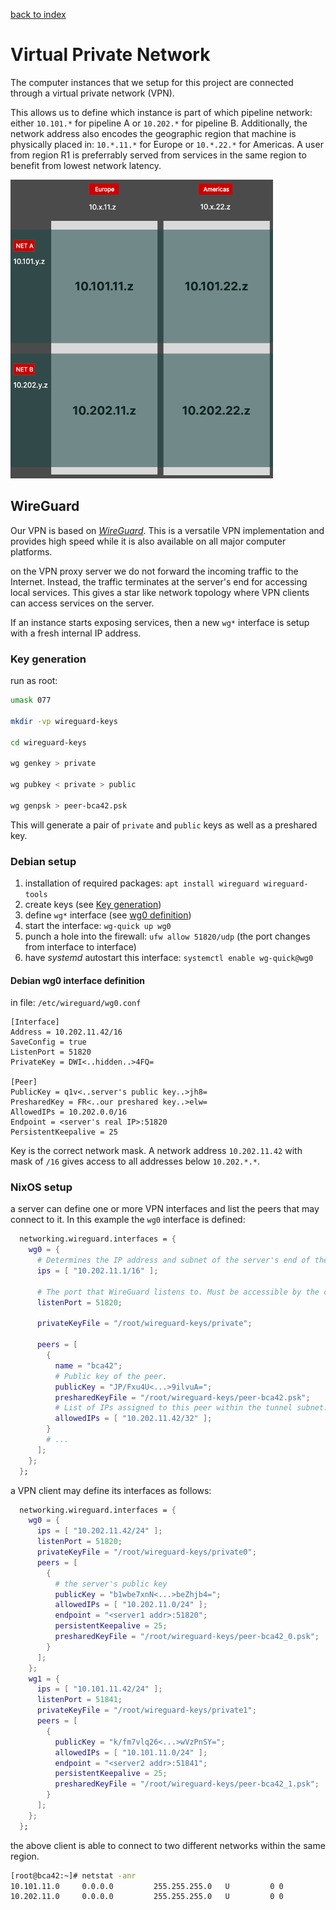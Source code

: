 [back to index](README.md)

# Virtual Private Network

The computer instances that we setup for this project are connected through a virtual private network (VPN).

This allows us to define which instance is part of which pipeline network: either `10.101.*` for pipeline A or `10.202.*` for pipeline B. Additionally, the network address also encodes the geographic region that machine is physically placed in: `10.*.11.*` for Europe or `10.*.22.*` for Americas. A user from region R1 is preferrably served from services in the same region to benefit from lowest network latency.

![Networks by pipeline, region](img/BCA_CE_Networks.png)

## WireGuard

Our VPN is based on _[WireGuard](https://www.wireguard.com/)_. This is a versatile VPN implementation and provides high speed while it is also available on all major computer platforms.

on the VPN proxy server we do not forward the incoming traffic to the Internet. Instead, the traffic terminates at the server's end for accessing local services.
This gives a star like network topology where VPN clients can access services on the server.

If an instance starts exposing services, then a new `wg*` interface is setup with a fresh internal IP address.

### Key generation

run as root:
```sh
umask 077

mkdir -vp wireguard-keys

cd wireguard-keys

wg genkey > private

wg pubkey < private > public

wg genpsk > peer-bca42.psk
```

This will generate a pair of `private` and `public` keys as well as a preshared key.


### Debian setup

1. installation of required packages:  `apt install wireguard wireguard-tools`
2. create keys (see [Key generation](#key-generation))
3. define `wg*` interface (see [wg0 definition](#debian-wg0-interface-definition))
4. start the interface: `wg-quick up wg0`
5. punch a hole into the firewall: `ufw allow 51820/udp` (the port changes from interface to interface)
6. have _systemd_ autostart this interface: `systemctl enable wg-quick@wg0`

#### Debian wg0 interface definition

in file: `/etc/wireguard/wg0.conf`
```
[Interface]
Address = 10.202.11.42/16
SaveConfig = true
ListenPort = 51820
PrivateKey = DWI<..hidden..>4FQ=

[Peer]
PublicKey = q1v<..server's public key..>jh8=
PresharedKey = FR<..our preshared key..>elw=
AllowedIPs = 10.202.0.0/16
Endpoint = <server's real IP>:51820
PersistentKeepalive = 25
```

Key is the correct network mask. A network address `10.202.11.42` with mask of `/16` gives access to all addresses below `10.202.*.*`.

### NixOS setup

a server can define one or more VPN interfaces and list the peers that may connect to it. In this example the `wg0` interface is defined:

```nix
  networking.wireguard.interfaces = {
    wg0 = {
      # Determines the IP address and subnet of the server's end of the tunnel interface.
      ips = [ "10.202.11.1/16" ];

      # The port that WireGuard listens to. Must be accessible by the client.
      listenPort = 51820;

      privateKeyFile = "/root/wireguard-keys/private";

      peers = [
        {
          name = "bca42";
          # Public key of the peer.
          publicKey = "JP/Fxu4U<...>9ilvuA=";
          presharedKeyFile = "/root/wireguard-keys/peer-bca42.psk";
          # List of IPs assigned to this peer within the tunnel subnet. Used to configure routing.
          allowedIPs = [ "10.202.11.42/32" ];
        }
        # ...
      ];
    };
  };
```

a VPN client may define its interfaces as follows:

```nix
  networking.wireguard.interfaces = {
    wg0 = {
      ips = [ "10.202.11.42/24" ];
      listenPort = 51820;
      privateKeyFile = "/root/wireguard-keys/private0";
      peers = [
        {
          # the server's public key
          publicKey = "b1wbe7xnN<...>beZhjb4=";
          allowedIPs = [ "10.202.11.0/24" ];
          endpoint = "<server1 addr>:51820";
          persistentKeepalive = 25;
          presharedKeyFile = "/root/wireguard-keys/peer-bca42_0.psk";
        }
      ];
    };
    wg1 = {
      ips = [ "10.101.11.42/24" ];
      listenPort = 51841;
      privateKeyFile = "/root/wireguard-keys/private1";
      peers = [
        {
          publicKey = "k/fm7vlq26<...>wVzPnSY=";
          allowedIPs = [ "10.101.11.0/24" ];
          endpoint = "<server2 addr>:51841";
          persistentKeepalive = 25;
          presharedKeyFile = "/root/wireguard-keys/peer-bca42_1.psk";
        }
      ];
    };
  };
```

the above client is able to connect to two different networks within the same region.

```sh
[root@bca42:~]# netstat -anr
10.101.11.0     0.0.0.0         255.255.255.0   U         0 0          0 wg1
10.202.11.0     0.0.0.0         255.255.255.0   U         0 0          0 wg0
```

